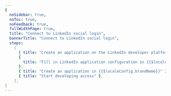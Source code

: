 ```yaml
---
{
  noSidebar: true,
  noToc: true,
  noFeedback: true,
  fullWidthPage: true,
  title: "Connect to LinkedIn social login",
  bannerTitle: "Connect to LinkedIn social login",
  steps:
    [
      { title: "Create an application on the LinkedIn developer platform" },
      {
        title: "Fill in LinkedIn application configuration in {{$localeConfig.brandName}}",
      },
      { title: "Create an application in {{$localeConfig.brandName}}" },
      { title: "Start developing access" },
    ],
}
---
```


<IntegrationDetail backLink="/guides/connections/social"/>
